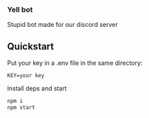### Yell bot

Stupid bot made for our discord server

## Quickstart

Put your key in a .env file in the same directory:

```.env
KEY=your key
```
Install deps and start

```sh
npm i
npm start
```
